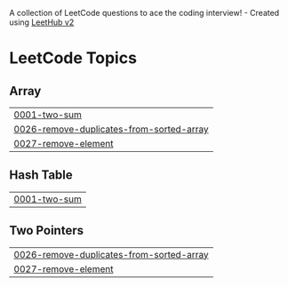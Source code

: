 A collection of LeetCode questions to ace the coding interview! - Created using [LeetHub v2](https://github.com/arunbhardwaj/LeetHub-2.0)
<!---LeetCode Topics Start-->
# LeetCode Topics
## Array
|  |
| ------- |
| [0001-two-sum](https://github.com/meet-salman/LeetCode/tree/master/0001-two-sum) |
| [0026-remove-duplicates-from-sorted-array](https://github.com/meet-salman/LeetCode/tree/master/0026-remove-duplicates-from-sorted-array) |
| [0027-remove-element](https://github.com/meet-salman/LeetCode/tree/master/0027-remove-element) |
## Hash Table
|  |
| ------- |
| [0001-two-sum](https://github.com/meet-salman/LeetCode/tree/master/0001-two-sum) |
## Two Pointers
|  |
| ------- |
| [0026-remove-duplicates-from-sorted-array](https://github.com/meet-salman/LeetCode/tree/master/0026-remove-duplicates-from-sorted-array) |
| [0027-remove-element](https://github.com/meet-salman/LeetCode/tree/master/0027-remove-element) |
<!---LeetCode Topics End-->